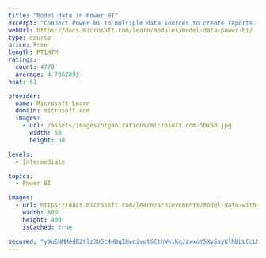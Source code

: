 ```yaml
---
title: "Model data in Power BI"
excerpt: "Connect Power BI to multiple data sources to create reports. Define the relationship between your data sources."
webUrl: https://docs.microsoft.com/learn/modules/model-data-power-bi/
type: course
price: Free
length: PT1H7M
ratings:
  count: 4770
  average: 4.7062893
heat: 61

provider:
  name: Microsoft Learn
  domain: microsoft.com
  images:
    - url: /assets/images/organizations/microsoft.com-50x50.jpg
      width: 50
      height: 50

levels:
  - Intermediate

topics:
  - Power BI

images:
  - url: https://docs.microsoft.com/learn/achievements/model-data-with-power-bi-desktop-social.png
    width: 800
    height: 400
    isCached: true

secured: "y9uENMMedBZtlz3U5c4HBqIKwqivut6CthWk1KqJzxxoY5Xv5syKlNDLLCcLMzxQUBOoOKc7SsDrC1NM4dB725vJ3EfTHwjTu6J4FRkmhuSHIiwaxEnhiCIYZU8uUQf7K8rccO44WbtfHnMhOKERazoYnVNhpzgVnJiPP4ySiZhvXrP4kJH3pydQUfQyt/p/fciITtQyQnnaJENKC3DqwdAvTH5WFnNPlKi6ianwnbrwKouB0bIy1QEbLZWtiuyOBGRDKRs9jnn8gRwxsbehsJR/JAoCcFl9fj6stGsBkkGrtoZZ5p+3Ha0/yUSSAIKvz+mtRzHwRkF8RCSoKflhIugvL2BqVMIuDe+L2kI+pgmiJVnkU3isSyGmhLJQ2JRYwedOXIl+dnppSFiDiC2pNMxv+jYIXeDqJq9ZahlTRtQ=;+bKJWGgN7QqKQt0Kj6C5WA=="
---
```


